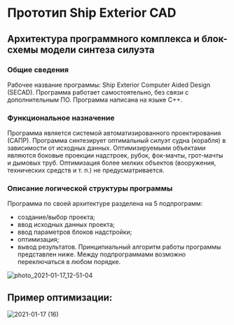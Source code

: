 # Прототип Ship Exterior CAD
##	Архитектура программного комплекса и блок-схемы модели синтеза силуэта
###	Общие сведения
Рабочее название программы: Ship Exterior Computer Aided Design (SECAD). Программа работает самостоятельно, без связи с дополнительным ПО. Программа написана на языке C++.
###	Функциональное назначение
Программа является системой автоматизированного проектирования (САПР). Программа синтезирует оптимальный силуэт судна (корабля) в зависимости от исходных данных.
Оптимизируемыми объектами являются боковые проекции надстроек, рубок, фок-мачты, грот-мачты и дымовых труб. Оптимизация более мелких объектов (вооружения, технических средств и т. п.) не предусматривается.
###	Описание логической структуры программы
Программа по своей архитектуре разделена на 5 подпрограмм:
-	создание/выбор проекта;
-	ввод исходных данных проекта;
-	ввод параметров блоков надстройки;
-	оптимизация;
-	вывод результатов.
Принципиальный алгоритм работы программы представлен ниже. Между подпрограммами возможно переключаться в любом порядке.

![photo_2021-01-17_12-51-04](https://user-images.githubusercontent.com/63150311/104836981-b1833d80-58c2-11eb-8405-f55abf4f3a8c.jpg)

## Пример оптимизации:
![2021-01-17 (16)](https://user-images.githubusercontent.com/63150311/104837939-ef836000-58c8-11eb-9475-3c9548b2fd10.png)
